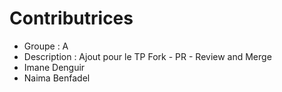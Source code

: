 # Contributrices
- Groupe : A
- Description : Ajout pour le TP Fork - PR - Review and Merge
- Imane Denguir
- Naima Benfadel
